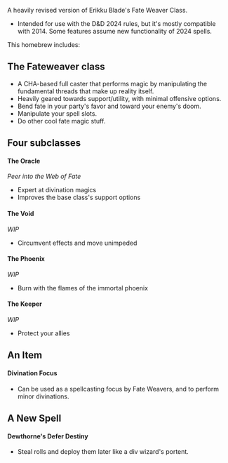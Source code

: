 A heavily revised version of Erikku Blade's Fate Weaver Class.
- Intended for use with the D&D 2024 rules, but it's mostly compatible with 2014. Some features assume new functionality of 2024 spells.

This homebrew includes:
## The Fateweaver class
- A CHA-based full caster that performs magic by manipulating the fundamental threads that make up reality itself.
- Heavily geared towards support/utility, with minimal offensive options.
- Bend fate in your party's favor and toward your enemy's doom.
- Manipulate your spell slots.
- Do other cool fate magic stuff.

## Four subclasses
#### The Oracle
*Peer into the Web of Fate*
- Expert at divination magics
- Improves the base class's support options

#### The Void
*WIP*
- Circumvent effects and move unimpeded

#### The Phoenix
*WIP*
- Burn with the flames of the immortal phoenix

#### The Keeper
*WIP*
- Protect your allies

## An Item
#### Divination Focus
- Can be used as a spellcasting focus by Fate Weavers, and to perform minor divinations.

## A New Spell
#### Dewthorne's Defer Destiny
- Steal rolls and deploy them later like a div wizard's portent.

